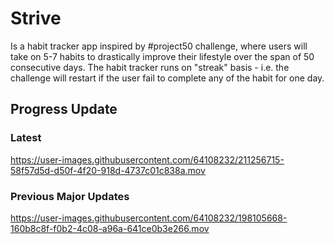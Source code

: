 # Strive

Is a habit tracker app inspired by #project50 challenge, where users will take on 5-7 habits to drastically improve their lifestyle over the span of 50 consecutive days. The habit tracker runs on "streak" basis - i.e. the challenge will restart if the user fail to complete any of the habit for one day.

## Progress Update

### Latest
https://user-images.githubusercontent.com/64108232/211256715-58f57d5d-d50f-4f20-918d-4737c01c838a.mov

### Previous Major Updates
https://user-images.githubusercontent.com/64108232/198105668-160b8c8f-f0b2-4c08-a96a-641ce0b3e266.mov
